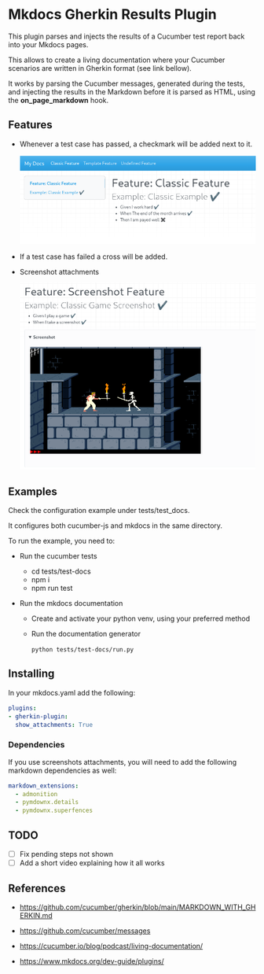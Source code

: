 # Mkdocs Gherkin Results Plugin

This plugin parses and injects the results of a Cucumber test report back into your Mkdocs pages.

This allows to create a living documentation where your Cucumber scenarios are written in Gherkin format (see link bellow).

It works by parsing the Cucumber messages, generated during the tests, and injecting the results in the Markdown before it is parsed as HTML, using the **on_page_markdown** hook.


## Features

- Whenever a test case has passed, a checkmark will be added next to it.

  ![images/screenshot1.png](images/screenshot_1.png)

- If a test case has failed a cross will be added.

- Screenshot attachments

  ![images/screenshot2.png](images/screenshot_2.png)

## Examples

Check the configuration example under tests/test_docs.

It configures both cucumber-js and mkdocs in the same directory.

To run the example, you need to:

* Run the cucumber tests

  * cd tests/test-docs
  * npm i
  * npm run test

* Run the mkdocs documentation

  * Create and activate your python venv, using your preferred method
  * Run the documentation generator 

    `python tests/test-docs/run.py`


## Installing

In your mkdocs.yaml add the following:
```yaml
plugins:
- gherkin-plugin:
  show_attachments: True
```

### Dependencies
If you use screenshots attachments, you will need to add the following markdown dependencies as well:


```yaml
markdown_extensions:
  - admonition
  - pymdownx.details
  - pymdownx.superfences
```

## TODO

- [ ] Fix pending steps not shown
- [ ] Add a short video explaining how it all works

## References

- https://github.com/cucumber/gherkin/blob/main/MARKDOWN_WITH_GHERKIN.md

- https://github.com/cucumber/messages

- https://cucumber.io/blog/podcast/living-documentation/

- https://www.mkdocs.org/dev-guide/plugins/
